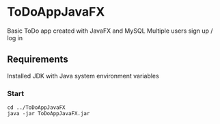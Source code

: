 # ToDoAppJavaFX
Basic ToDo app created with JavaFX and MySQL
Multiple users sign up / log in
## Requirements
Installed JDK with Java system environment variables
### Start
```
cd ../ToDoAppJavaFX
java -jar ToDoAppJavaFX.jar
```


